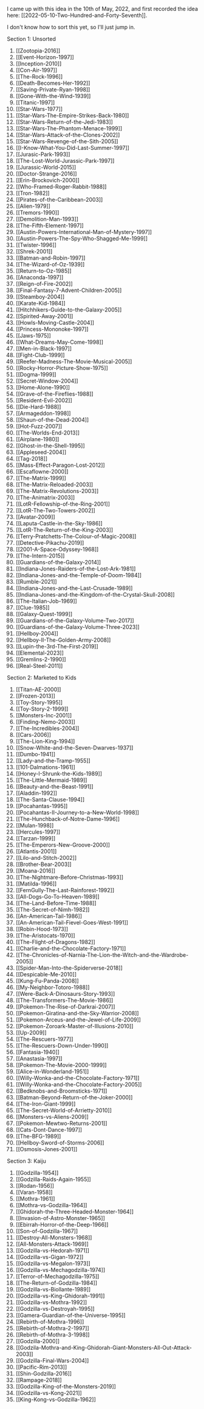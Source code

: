  I came up with this idea in the 10th of May, 2022, and first recorded the idea here:  [[2022-05-10-Two-Hundred-and-Forty-Seventh]].

I don't know how to sort this yet, so I'll just jump in.

Section 1:  Unsorted
1.  [[Zootopia-2016]]
2. [[Event-Horizon-1997]]
3. [[Inception-2010]]
4. [[Con-Air-1997]]
5. [[The-Rock-1996]]
6. [[Death-Becomes-Her-1992]]
7. [[Saving-Private-Ryan-1998]]
8. [[Gone-With-the-Wind-1939]]
9. [[Titanic-1997]]
10. [[Star-Wars-1977]]
11. [[Star-Wars-The-Empire-Strikes-Back-1980]]
12. [[Star-Wars-Return-of-the-Jedi-1983]]
13. [[Star-Wars-The-Phantom-Menace-1999]]
14. [[Star-Wars-Attack-of-the-Clones-2002]]
15. [[Star-Wars-Revenge-of-the-Sith-2005]]
16. [[I-Know-What-You-Did-Last-Summer-1997]]
17. [[Jurasic-Park-1993]]
18. [[The-Lost-World-Jurassic-Park-1997]]
19. [[Jurassic-World-2015]]
20. [[Doctor-Strange-2016]]
21. [[Erin-Brockovich-2000]]
22. [[Who-Framed-Roger-Rabbit-1988]]
23. [[Tron-1982]]
24. [[Pirates-of-the-Caribbean-2003]]
25. [[Alien-1979]]
26. [[Tremors-1990]]
27. [[Demolition-Man-1993]]
28. [[The-Fifth-Element-1997]]
29. [[Austin-Powers-International-Man-of-Mystery-1997]]
30. [[Austin-Powers-The-Spy-Who-Shagged-Me-1999]]
31. [[Twister-1996]]
32. [[Shrek-2001]]
33. [[Batman-and-Robin-1997]]
34. [[The-Wizard-of-Oz-1939]]
35. [[Return-to-Oz-1985]]
36. [[Anaconda-1997]]
37. [[Reign-of-Fire-2002]]
38. [[Final-Fantasy-7-Advent-Children-2005]]
39. [[Steamboy-2004]]
40. [[Karate-Kid-1984]]
41. [[Hitchhikers-Guide-to-the-Galaxy-2005]]
42. [[Spirited-Away-2001]]
43. [[Howls-Moving-Castle-2004]]
44. [[Princess-Mononoke-1997]]
45. [[Jaws-1975]]
46. [[What-Dreams-May-Come-1998]]
47. [[Men-in-Black-1997]]
48. [[Fight-Club-1999]]
49. [[Reefer-Madness-The-Movie-Musical-2005]]
50. [[Rocky-Horror-Picture-Show-1975]]
51. [[Dogma-1999]]
52. [[Secret-Window-2004]]
53. [[Home-Alone-1990]]
54. [[Grave-of-the-Fireflies-1988]]
55. [[Resident-Evil-2002]]
56. [[Die-Hard-1988]]
57. [[Armageddon-1998]]
58. [[Shaun-of-the-Dead-2004]]
59. [[Hot-Fuzz-2007]]
60. [[The-Worlds-End-2013]]
61. [[Airplane-1980]]
62. [[Ghost-in-the-Shell-1995]]
63. [[Appleseed-2004]]
64. [[Tag-2018]]
65. [[Mass-Effect-Paragon-Lost-2012]]
66. [[Escaflowne-2000]]
67. [[The-Matrix-1999]]
68. [[The-Matrix-Reloaded-2003]]
69. [[The-Matrix-Revolutions-2003]]
70. [[The-Animatrix-2003]]
71. [[LotR-Fellowship-of-the-Ring-2001]]
72. [[LotR-The-Two-Towers-2002]]
73. [[Avatar-2009]]
74. [[Laputa-Castle-in-the-Sky-1986]]
75. [[LotR-The-Return-of-the-King-2003]]
76. [[Terry-Pratchetts-The-Colour-of-Magic-2008]]
77. [[Detective-Pikachu-2019]]
78. [[2001-A-Space-Odyssey-1968]]
79. [[The-Intern-2015]]
80. [[Guardians-of-the-Galaxy-2014]]
81. [[Indiana-Jones-Raiders-of-the-Lost-Ark-1981]]
82. [[Indiana-Jones-and-the-Temple-of-Doom-1984]]
83. [[Rumble-2021]]
84. [[Indiana-Jones-and-the-Last-Crusade-1989]]
85. [[Indiana-Jones-and-the-Kingdom-of-the-Crystal-Skull-2008]]
86. [[The-Italian-Job-1969]]
87. [[Clue-1985]]
88. [[Galaxy-Quest-1999]]
89. [[Guardians-of-the-Galaxy-Volume-Two-2017]]
90. [[Guardians-of-the-Galaxy-Volume-Three-2023]]
91. [[Hellboy-2004]]
92. [[Hellboy-II-The-Golden-Army-2008]]
93. [[Lupin-the-3rd-The-First-2019]]
94. [[Elemental-2023]]
95. [[Gremlins-2-1990]]
96. [[Real-Steel-2011]]

Section 2:  Marketed to Kids
1. [[Titan-AE-2000]]
2. [[Frozen-2013]]
3. [[Toy-Story-1995]]
4. [[Toy-Story-2-1999]]
5. [[Monsters-Inc-2001]]
6. [[Finding-Nemo-2003]]
7. [[The-Incredibles-2004]]
8. [[Cars-2006]]
9. [[The-Lion-King-1994]]
10. [[Snow-White-and-the-Seven-Dwarves-1937]]
11. [[Dumbo-1941]]
12. [[Lady-and-the-Tramp-1955]]
13. [[101-Dalmations-1961]]
14. [[Honey-I-Shrunk-the-Kids-1989]]
15. [[The-Little-Mermaid-1989]]
16. [[Beauty-and-the-Beast-1991]]
17. [[Aladdin-1992]]
18. [[The-Santa-Clause-1994]]
19. [[Pocahantas-1995]]
20. [[Pocahantas-II-Journey-to-a-New-World-1998]]
21. [[The-Hunchback-of-Notre-Dame-1996]]
22. [[Mulan-1998]]
23. [[Hercules-1997]]
24. [[Tarzan-1999]]
25. [[The-Emperors-New-Groove-2000]]
26. [[Atlantis-2001]]
27. [[Lilo-and-Stitch-2002]]
28. [[Brother-Bear-2003]]
29. [[Moana-2016]]
30. [[The-Nightmare-Before-Christmas-1993]]
31. [[Matilda-1996]]
32. [[FernGully-The-Last-Rainforest-1992]]
33. [[All-Dogs-Go-To-Heaven-1989]]
34. [[The-Land-Before-Time-1988]]
35. [[The-Secret-of-Nimh-1982]]
36. [[An-American-Tail-1986]]
37. [[An-American-Tail-Fievel-Goes-West-1991]]
38. [[Robin-Hood-1973]]
39. [[The-Aristocats-1970]]
40. [[The-Flight-of-Dragons-1982]]
41. [[Charlie-and-the-Chocolate-Factory-1971]]
42. [[The-Chronicles-of-Narnia-The-Lion-the-Witch-and-the-Wardrobe-2005]]
43. [[Spider-Man-Into-the-Spiderverse-2018]]
44. [[Despicable-Me-2010]]
45. [[Kung-Fu-Panda-2008]]
46. [[My-Neighbor-Totoro-1988]]
47. [[Were-Back-A-Dinosaurs-Story-1993]]
48. [[The-Transformers-The-Movie-1986]]
49. [[Pokemon-The-Rise-of-Darkrai-2007]]
50. [[Pokemon-Giratina-and-the-Sky-Warrior-2008]]
51. [[Pokemon-Arceus-and-the-Jewel-of-Life-2009]]
52. [[Pokemon-Zoroark-Master-of-Illusions-2010]]
53. [[Up-2009]]
54. [[The-Rescuers-1977]]
55. [[The-Rescuers-Down-Under-1990]]
56. [[Fantasia-1940]]
57. [[Anastasia-1997]]
58. [[Pokemon-The-Movie-2000-1999]]
59. [[Alice-in-Wonderland-1951]]
60. [[Willy-Wonka-and-the-Chocolate-Factory-1971]]
61. [[Willy-Wonka-and-the-Chocolate-Factory-2005]]
62. [[Bedknobs-and-Broomsticks-1971]]
63. [[Batman-Beyond-Return-of-the-Joker-2000]]
64. [[The-Iron-Giant-1999]]
65. [[The-Secret-World-of-Arrietty-2010]]
66. [[Monsters-vs-Aliens-2009]]
67. [[Pokemon-Mewtwo-Returns-2001]]
68. [[Cats-Dont-Dance-1997]]
69. [[The-BFG-1989]]
70. [[Hellboy-Sword-of-Storms-2006]]
71. [[Osmosis-Jones-2001]]

Section 3:  Kaiju
1. [[Godzilla-1954]]
2. [[Godzilla-Raids-Again-1955]]
3. [[Rodan-1956]]
4. [[Varan-1958]]
5. [[Mothra-1961]]
6. [[Mothra-vs-Godzilla-1964]]
7. [[Ghidorah-the-Three-Headed-Monster-1964]]
8. [[Invasion-of-Astro-Monster-1965]]
9. [[Ebirrah-Horror-of-the-Deep-1966]]
10. [[Son-of-Godzilla-1967]]
11. [[Destroy-All-Monsters-1968]]
12. [[All-Monsters-Attack-1969]]
13. [[Godzilla-vs-Hedorah-1971]]
14. [[Godzilla-vs-Gigan-1972]]
15. [[Godzilla-vs-Megalon-1973]]
16. [[Godzilla-vs-Mechagodzilla-1974]]
17. [[Terror-of-Mechagodzilla-1975]]
18. [[The-Return-of-Godzilla-1984]]
19. [[Godzilla-vs-Biollante-1989]]
20. [[Godzilla-vs-King-Ghidorah-1991]]
21. [[Godzilla-vs-Mothra-1992]]
22. [[Godzilla-vs-Destroyah-1995]]
23. [[Gamera-Guardian-of-the-Universe-1995]]
24. [[Rebirth-of-Mothra-1996]]
25. [[Rebirth-of-Mothra-2-1997]]
26. [[Rebirth-of-Mothra-3-1998]]
27. [[Godzilla-2000]]
28. [[Godzila-Mothra-and-King-Ghidorah-Giant-Monsters-All-Out-Attack-2003]]
29. [[Godzilla-Final-Wars-2004]]
30. [[Pacific-Rim-2013]]
31. [[Shin-Godzilla-2016]]
32. [[Rampage-2018]]
33. [[Godzilla-King-of-the-Monsters-2019]]
34. [[Godzilla-vs-Kong-2021]]
35. [[King-Kong-vs-Godzilla-1962]]